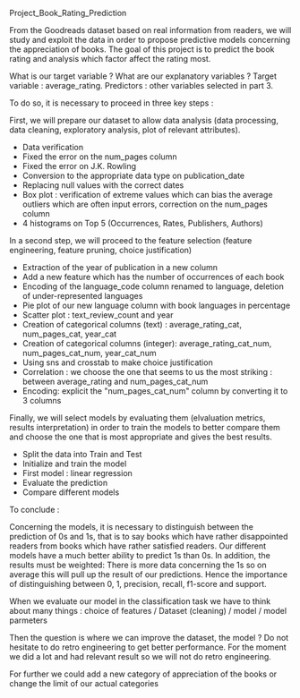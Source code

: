 Project_Book_Rating_Prediction

From the Goodreads dataset based on real information from readers, we will study and exploit the data in order to propose predictive models concerning the appreciation of books. The goal of this project is to predict the book rating and analysis which factor affect the rating most.

What is our target variable ? What are our explanatory variables ? Target variable : average_rating. Predictors : other variables selected in part 3. 

To do so, it is necessary to proceed in three key steps :

First, we will prepare our dataset to allow data analysis (data processing, data cleaning, exploratory analysis, plot of relevant attributes).

- Data verification                                
- Fixed the error on the num_pages column
- Fixed the error on J.K. Rowling
- Conversion to the appropriate data type on publication_date
- Replacing null values with the correct dates
- Box plot :  verification of extreme values which can bias the average  outliers which are often input errors,  correction on the num_pages column
- 4 histograms on Top 5 (Occurrences, Rates, Publishers, Authors)


In a second step, we will proceed to the feature selection (feature engineering, feature pruning, choice justification)

- Extraction of the year of publication in a new column 
- Add a new feature which has the number of occurrences of each book
- Encoding of the language_code column renamed to language, deletion of under-represented languages
- Pie plot of our new language column with book languages in percentage
- Scatter plot : text_review_count and year
- Creation of categorical columns (text) : average_rating_cat, num_pages_cat, year_cat
- Creation of categorical columns (integer): average_rating_cat_num, num_pages_cat_num, year_cat_num
- Using sns and crosstab to make choice justification
- Correlation : we choose the one that seems to us the most striking : between average_rating and num_pages_cat_num
- Encoding: explicit the "num_pages_cat_num" column by converting it to 3 columns


Finally, we will select models by evaluating them (elvaluation metrics, results interpretation) in order to train the models to better compare them and choose the one that is most appropriate and gives the best results.

- Split the data into Train and Test
- Initialize and train the model
- First model : linear regression
- Evaluate the prediction
- Compare different models

To conclude : 
    
Concerning the models, it is necessary to distinguish between the prediction of 0s and 1s, that is to say books which have rather disappointed readers from books which have rather satisfied readers.
Our different models have a much better ability to predict 1s than 0s.
In addition, the results must be weighted:
There is more data concerning the 1s so on average this will pull up the result of our predictions. Hence the importance of distinguishing between 0, 1, precision, recall, f1-score and support.

When we evaluate our model in the classification task we have to think about many things : choice of features / Dataset (cleaning) / model / model parmeters

Then the question is where we can improve the dataset, the model ?
Do not hesitate to do retro engineering to get better performance.
For the moment we did a lot and had relevant result so we will not do retro engineering.

For further we could add a new category of appreciation of the books or change the limit of our actual categories
